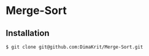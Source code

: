 Merge-Sort
========================

Installation
------------

```bash
$ git clone git@github.com:DimaKrit/Merge-Sort.git

```
